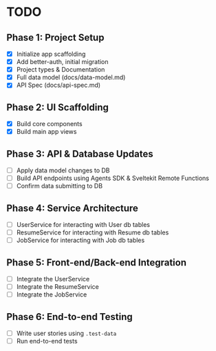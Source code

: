 # TODO

## Phase 1: Project Setup

- [x] Initialize app scaffolding
- [x] Add better-auth, initial migration
- [x] Project types & Documentation
- [x] Full data model (docs/data-model.md)
- [x] API Spec (docs/api-spec.md)

## Phase 2: UI Scaffolding

- [x] Build core components
- [x] Build main app views

## Phase 3: API & Database Updates

- [ ] Apply data model changes to DB
- [ ] Build API endpoints using Agents SDK & Sveltekit Remote Functions
- [ ] Confirm data submitting to DB

## Phase 4: Service Architecture

- [ ] UserService for interacting with User db tables
- [ ] ResumeService for interacting with Resume db tables
- [ ] JobService for interacting with Job db tables

## Phase 5: Front-end/Back-end Integration

- [ ] Integrate the UserService
- [ ] Integrate the ResumeService
- [ ] Integrate the JobService

## Phase 6: End-to-end Testing

- [ ] Write user stories using `.test-data`
- [ ] Run end-to-end tests
